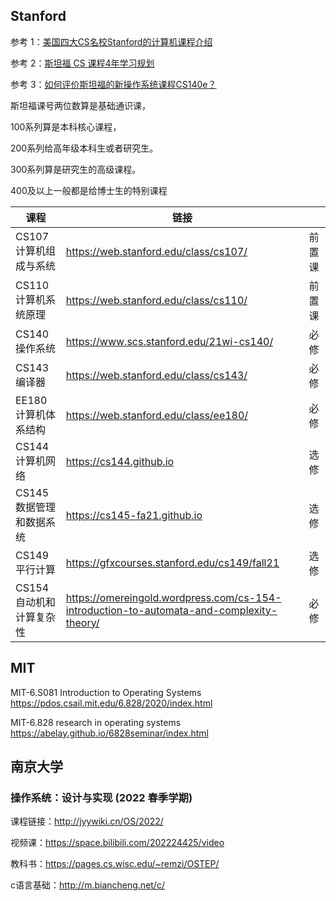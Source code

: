## Stanford

参考 1：[美国四大CS名校Stanford的计算机课程介绍](https://zhuanlan.zhihu.com/p/391911554)

参考 2：[斯坦福 CS 课程4年学习规划](https://zhuanlan.zhihu.com/p/198953194)

参考 3：[如何评价斯坦福的新操作系统课程CS140e？](https://www.zhihu.com/question/265653828?sort=created)

斯坦福课号两位数算是基础通识课，

100系列算是本科核心课程，

200系列给高年级本科生或者研究生。

300系列算是研究生的高级课程。

400及以上一般都是给博士生的特别课程

| 课程                     | 链接                                                         |        |
| ------------------------ | ------------------------------------------------------------ | ------ |
| CS107 计算机组成与系统   | https://web.stanford.edu/class/cs107/                        | 前置课 |
| CS110 计算机系统原理     | https://web.stanford.edu/class/cs110/                        | 前置课 |
| CS140 操作系统           | https://www.scs.stanford.edu/21wi-cs140/                     | 必修   |
| CS143 编译器             | https://web.stanford.edu/class/cs143/                        | 必修   |
| EE180 计算机体系结构     | https://web.stanford.edu/class/ee180/                        | 必修   |
| CS144 计算机网络         | https://cs144.github.io                                      | 选修   |
| CS145 数据管理和数据系统 | https://cs145-fa21.github.io                                 | 选修   |
| CS149 平行计算           | https://gfxcourses.stanford.edu/cs149/fall21                 | 选修   |
| CS154 自动机和计算复杂性 | https://omereingold.wordpress.com/cs-154-introduction-to-automata-and-complexity-theory/ | 必修   |

## MIT

MIT-6.S081 Introduction to Operating Systems https://pdos.csail.mit.edu/6.828/2020/index.html

MIT-6.828 research in operating systems https://abelay.github.io/6828seminar/index.html

## 南京大学

### 操作系统：设计与实现 (2022 春季学期) 

课程链接：http://jyywiki.cn/OS/2022/ 

视频课：https://space.bilibili.com/202224425/video

教科书：https://pages.cs.wisc.edu/~remzi/OSTEP/

c语言基础：http://m.biancheng.net/c/


